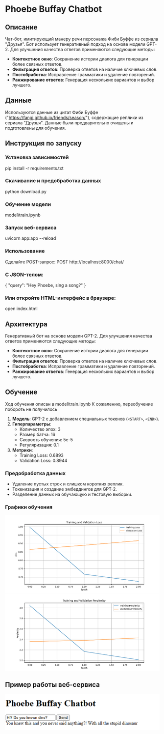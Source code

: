 # Phoebe Buffay Chatbot

## Описание
Чат-бот, имитирующий манеру речи персонажа Фиби Буффе из сериала "Друзья". Бот использует генеративный подход на основе модели GPT-2. Для улучшения качества ответов применяются следующие методы:
- **Контекстное окно**: Сохранение истории диалога для генерации более связных ответов.
- **Фильтрация ответов**: Проверка ответов на наличие ключевых слов.
- **Постобработка**: Исправление грамматики и удаление повторений.
- **Ранжирование ответов**: Генерация нескольких вариантов и выбор лучшего.

## Данные
Используются данные из цитат Фиби Буффе ("https://fangj.github.io/friends/season/"), содержащие реплики из сериала "Друзья". Данные были предварительно очищены и подготовлены для обучения.

## Инструкция по запуску

### Установка зависимостей
pip install -r requirements.txt
### Скачивание и предобработка данных
python download.py
### Обучение модели
model\train.ipynb
### Запуск веб-сервиса
uvicorn app:app --reload
### Использование
Сделайте POST-запрос:
POST http://localhost:8000/chat/
### С JSON-телом:
{
  "query": "Hey Phoebe, sing a song?"
}
### Или откройте HTML-интерфейс в браузере:
open index.html

## Архитектура
Генеративный бот на основе модели GPT-2. Для улучшения качества ответов применяются следующие методы:
- **Контекстное окно**: Сохранение истории диалога для генерации более связных ответов.
- **Фильтрация ответов**: Проверка ответов на наличие ключевых слов.
- **Постобработка**: Исправление грамматики и удаление повторений.
- **Ранжирование ответов**: Генерация нескольких вариантов и выбор лучшего.

## Обучение
Ход обучения описан в model\train.ipynb
К сожалению, переобучение побороть не получилось

1. **Модель**: GPT-2 с добавлением специальных токенов (`<START>`, `<END>`).
2. **Гиперпараметры**:
   - Количество эпох: 3
   - Размер батча: 16
   - Скорость обучения: 5e-5
   - Регуляризация: 0.1
3. **Метрики**:
   - Training Loss: 0.6893
   - Validation Loss: 0.8944

### Предобработка данных
- Удаление пустых строк и слишком коротких реплик.
- Токенизация и создание эмбеддингов для GPT-2.
- Разделение данных на обучающую и тестовую выборки.

### Графики обучения
![Training and Validation Loss](./model/model/training_metrics.png)
![Training and Validation Perplexity](./model/model/training_perplexity.png)


## Пример работы веб-сервиса
![Web Service Screenshot](./app/web_service.png)


